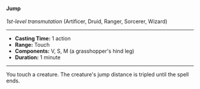 #### Jump
*1st-level transmutation* (Artificer, Druid, Ranger, Sorcerer, Wizard)
___
- **Casting Time:** 1 action
- **Range:** Touch
- **Components:** V, S, M (a grasshopper's hind leg)
- **Duration:** 1 minute
---
You touch a creature. The creature's jump distance is tripled until the spell ends.